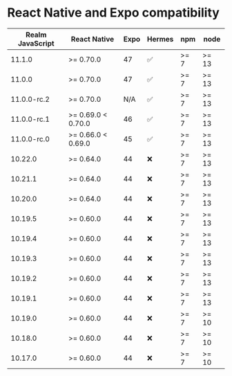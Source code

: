 # React Native and Expo compatibility


| Realm JavaScript       | React Native       | Expo     | Hermes | npm    | node   |
|------------------------|--------------------|----------|--------|--------|--------|
| 11.1.0                 | >= 0.70.0          | 47       | ✅     | >= 7   | >= 13  |
| 11.0.0                 | >= 0.70.0          | 47       | ✅     | >= 7   | >= 13  |
| 11.0.0-rc.2            | >= 0.70.0          | N/A      | ✅     | >= 7   | >= 13  |
| 11.0.0-rc.1            | >= 0.69.0 < 0.70.0 | 46       | ✅     | >= 7   | >= 13  |
| 11.0.0-rc.0            | >= 0.66.0 < 0.69.0 | 45       | ✅     | >= 7   | >= 13  |
| 10.22.0                | >= 0.64.0          | 44       | ❌     | >= 7   | >= 13  |
| 10.21.1                | >= 0.64.0          | 44       | ❌     | >= 7   | >= 13  |
| 10.20.0                | >= 0.64.0          | 44       | ❌     | >= 7   | >= 13  |
| 10.19.5                | >= 0.60.0          | 44       | ❌     | >= 7   | >= 13  |
| 10.19.4                | >= 0.60.0          | 44       | ❌     | >= 7   | >= 13  |
| 10.19.3                | >= 0.60.0          | 44       | ❌     | >= 7   | >= 13  |
| 10.19.2                | >= 0.60.0          | 44       | ❌     | >= 7   | >= 13  |
| 10.19.1                | >= 0.60.0          | 44       | ❌     | >= 7   | >= 13  |
| 10.19.0                | >= 0.60.0          | 44       | ❌     | >= 7   | >= 10  |
| 10.18.0                | >= 0.60.0          | 44       | ❌     | >= 7   | >= 10  |
| 10.17.0                | >= 0.60.0          | 44       | ❌     | >= 7   | >= 10  |

